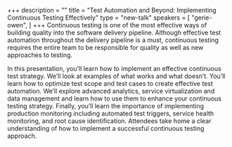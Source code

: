 +++
description = ""
title = "Test Automation and Beyond: Implementing Continuous Testing Effectively"
type = "new-talk"
speakers = [
        "gerie-owen",
]
+++
Continuous testing is one of the most effective ways of building quality into the software delivery pipeline. Although effective test automation throughout the delivery pipeline is a must, continuous testing requires the entire team to be responsible for quality as well as new approaches to testing.

In this presentation, you’ll learn how to implement an effective continuous test strategy. We’ll look at examples of what works and what doesn’t. You’ll learn how to optimize test scope and test cases to create effective test automation. We’ll explore advanced analytics, service virtualization and data management and learn how to use them to enhance your continuous testing strategy. Finally, you’ll learn the importance of implementing production monitoring including automated test triggers, service health monitoring, and root cause identification. Attendees take home a clear understanding of how to implement a successful continuous testing approach.